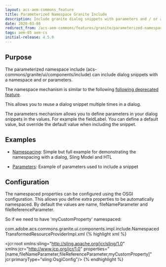```yaml
---
layout: acs-aem-commons_feature
title: Parameterized Namespace Granite Include
description: Include granite dialog snippets with parameters and / or a namespace, so you can reuse them better
date: 2020-03-08
redirect_from: /acs-aem-commons/features/granite/parameterized-namespace-include/index.html
tags: aem-65 aem-cs
initial-release: 4.5.0
---
```


## Purpose

The parameterized namespace include (acs-commons/granite/ui/components/include) can include dialog snippets with a namespace and or parameters.

The namespace mechanism is similar to the following [following deprecated feature](../../deprecated/cqinclude-namespace/index.html).

This allows you to reuse a dialog snippet multiple times in a dialog.

The parameters mechanism allows you to define parameters in your dialog snippets in the values.
For example the fieldLabel. You can define a default value, but override the default value when including the snippet.


## Examples

* [Namespacing](subpages/namespace-example.html): Simple but full example for demonstrating the namespacing with a dialog, Sling Model and HTL 

* [Parameters](subpages/parameter-example.html): Example of parameters used to include a snippet

## Configuration

The namespaced properties can be configured using the OSGI configuration. 
This allows you define extra properties to be automatically namespaced.
By default the values are name, fileNameParameter and fileReferenceParameter.

So if we need to have 'myCustomProperty' namespaced:


com.adobe.acs.commons.granite.ui.components.impl.include.NamespacedTransformedResourceProviderImpl.xml
{% highlight xml %}
<?xml version="1.0" encoding="UTF-8"?>
<jcr:root xmlns:sling="http://sling.apache.org/jcr/sling/1.0" xmlns:jcr="http://www.jcp.org/jcr/1.0"
    properties="[name,fileNameParameter,fileReferenceParameter,myCustomProperty]"
    jcr:primaryType="sling:OsgiConfig"/>
{% endhighlight %}
